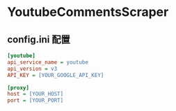 # YoutubeCommentsScraper

## config.ini 配置

```ini
[youtube]
api_service_name = youtube
api_version = v3
API_KEY = [YOUR_GOOGLE_API_KEY]

[proxy]
host = [YOUR_HOST]
port = [YOUR_PORT]
```
